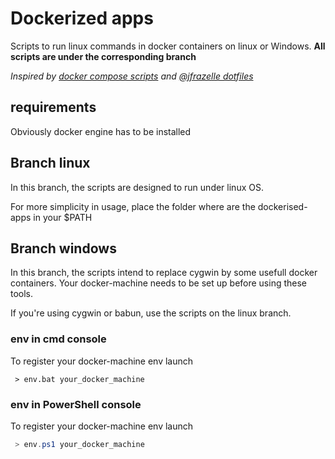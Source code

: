 # Dockerized apps

Scripts to run linux commands in docker containers on linux or Windows. __All scripts are under the corresponding branch__

_Inspired by [docker compose scripts](https://github.com/docker/compose/tree/master/script) and [@jfrazelle dotfiles](https://github.com/jfrazelle/dotfiles)_

## requirements

Obviously docker engine has to be installed

## Branch linux

In this branch, the scripts are designed to run under linux OS.

For more simplicity in usage, place the folder where are the dockerised-apps in your $PATH

## Branch windows

In this branch, the scripts intend to replace cygwin by some usefull docker containers.
Your docker-machine needs to be set up before using these tools.

If you're using cygwin or babun, use the scripts on the linux branch.

### env in cmd console

To register your docker-machine env launch

```batch
 > env.bat your_docker_machine
 ```

### env in PowerShell console

To register your docker-machine env launch

```powershell
 > env.ps1 your_docker_machine
 ```
